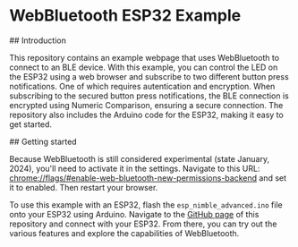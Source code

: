 # WebBluetooth ESP32 Example

## Introduction

This repository contains an example webpage that uses WebBluetooth to connect to an BLE device. With this example, you can control the LED on the ESP32 using a web browser and subscribe to two different button press notifications. One of which requires autentication and encryption. When subscribing to the secured button press notifications, the BLE connection is encrypted using Numeric Comparison, ensuring a secure connection. The repository also includes the Arduino code for the ESP32, making it easy to get started.

## Getting started

Because WebBluetooth is still considered experimental (state January, 2024), you'll need to activate it in the settings. Navigate to this URL: [chrome://flags/#enable-web-bluetooth-new-permissions-backend](chrome://flags/#enable-web-bluetooth-new-permissions-backend) and set it to enabled. Then restart your browser.

To use this example with an ESP32, flash the `esp_nimble_advanced.ino` file onto your ESP32 using Arduino. Navigate to the [GitHub page](sevitama.github.io/WebBluetooth-Secure-LightSwitch/) of this repository and connect with your ESP32. From there, you can try out the various features and explore the capabilities of WebBluetooth.
